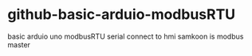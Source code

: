 # github-basic-arduio-modbusRTU
basic arduio uno modbusRTU serial connect to hmi samkoon is modbus master 
